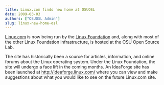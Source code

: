 ```yaml
---
title: Linux.com finds new home at OSUOSL
date: 2009-03-03
authors: ["OSUOSL Admin"]
slug: linux-new-home-osl
---
```


[Linux.com](http://linux.com/) is now being run by the [Linux Foundation](http://linuxfoundation.org/) and, along with most of
the other Linux Foundation infrastructure, is hosted at the OSU Open Source Lab.

The site has historically been a source for articles, information, and online
forums about the Linux operating system. Under the Linux Foundation, the site
will undergo a face lift in the coming months. An IdeaForge site has been
launched at http://ideaforge.linux.com/ where you can view and make suggestions
about what you would like to see on the future Linux.com site.



